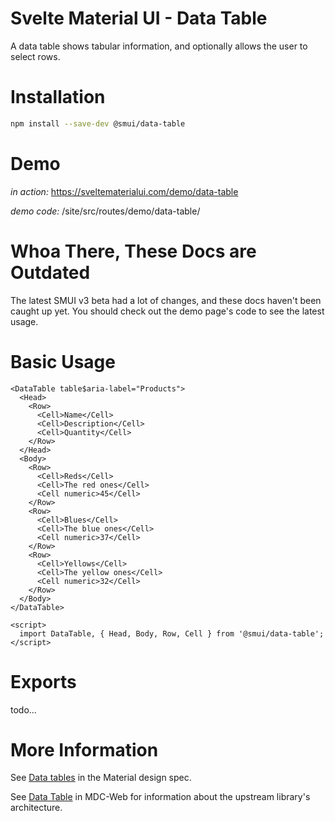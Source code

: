 # Svelte Material UI - Data Table

A data table shows tabular information, and optionally allows the user to select rows.

# Installation

```sh
npm install --save-dev @smui/data-table
```

# Demo

_in action:_ https://sveltematerialui.com/demo/data-table

_demo code:_ /site/src/routes/demo/data-table/

# Whoa There, These Docs are Outdated

The latest SMUI v3 beta had a lot of changes, and these docs haven't been caught up yet. You should check out the demo page's code to see the latest usage.

# Basic Usage

```svelte
<DataTable table$aria-label="Products">
  <Head>
    <Row>
      <Cell>Name</Cell>
      <Cell>Description</Cell>
      <Cell>Quantity</Cell>
    </Row>
  </Head>
  <Body>
    <Row>
      <Cell>Reds</Cell>
      <Cell>The red ones</Cell>
      <Cell numeric>45</Cell>
    </Row>
    <Row>
      <Cell>Blues</Cell>
      <Cell>The blue ones</Cell>
      <Cell numeric>37</Cell>
    </Row>
    <Row>
      <Cell>Yellows</Cell>
      <Cell>The yellow ones</Cell>
      <Cell numeric>32</Cell>
    </Row>
  </Body>
</DataTable>

<script>
  import DataTable, { Head, Body, Row, Cell } from '@smui/data-table';
</script>
```

# Exports

todo...

# More Information

See [Data tables](https://material.io/components/data-tables) in the Material design spec.

See [Data Table](https://github.com/material-components/material-components-web/tree/v10.0.0/packages/mdc-data-table) in MDC-Web for information about the upstream library's architecture.

